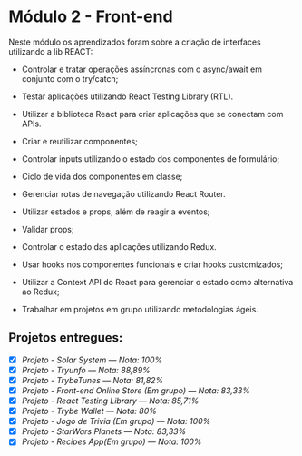 # Módulo 2 - Front-end

<p>Neste módulo os aprendizados foram sobre a criação de interfaces utilizando a lib REACT:</p>

  - Controlar e tratar operações assíncronas com o async/await em conjunto com o try/catch;
  
  - Testar aplicações utilizando React Testing Library (RTL).
  
  - Utilizar a biblioteca React para criar aplicações que se conectam com APIs.

  - Criar e reutilizar componentes;
  
  - Controlar inputs utilizando o estado dos componentes de formulário;
  
  - Ciclo de vida dos componentes em classe;
  
  - Gerenciar rotas de navegação utilizando React Router.

  - Utilizar estados e props, além de reagir a eventos;

  - Validar props;
  
  - Controlar o estado das aplicações utilizando Redux.

  - Usar hooks nos componentes funcionais e criar hooks customizados;
  
  - Utilizar a Context API do React para gerenciar o estado como alternativa ao Redux;
  
  - Trabalhar em projetos em grupo utilizando metodologias ágeis.


<h2>Projetos entregues:</h2>

- [x] _Projeto - Solar System — Nota: 100%_
- [x] _Projeto - Tryunfo — Nota: 88,89%_
- [x] _Projeto - TrybeTunes — Nota: 81,82%_
- [x] _Projeto - Front-end Online Store (Em grupo) — Nota: 83,33%_
- [x] _Projeto - React Testing Library — Nota: 85,71%_
- [x] _Projeto - Trybe Wallet — Nota: 80%_
- [x] _Projeto - Jogo de Trivia (Em grupo) — Nota: 100%_
- [x] _Projeto - StarWars Planets — Nota: 83,33%_
- [x] _Projeto - Recipes App(Em grupo) — Nota: 100%_
